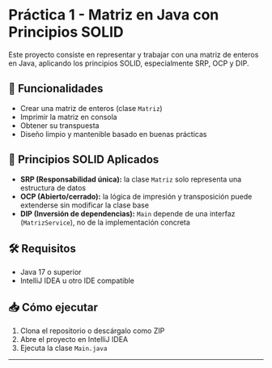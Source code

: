 # Práctica 1 - Matriz en Java con Principios SOLID

Este proyecto consiste en representar y trabajar con una matriz de enteros en Java, aplicando los principios SOLID, especialmente SRP, OCP y DIP.


## 🚀 Funcionalidades

- Crear una matriz de enteros (clase `Matriz`)
- Imprimir la matriz en consola
- Obtener su transpuesta
- Diseño limpio y mantenible basado en buenas prácticas

## 🧠 Principios SOLID Aplicados

- **SRP (Responsabilidad única):** la clase `Matriz` solo representa una estructura de datos
- **OCP (Abierto/cerrado):** la lógica de impresión y transposición puede extenderse sin modificar la clase base
- **DIP (Inversión de dependencias):** `Main` depende de una interfaz (`MatrizService`), no de la implementación concreta

## 🛠 Requisitos

- Java 17 o superior
- IntelliJ IDEA u otro IDE compatible

## 📥 Cómo ejecutar

1. Clona el repositorio o descárgalo como ZIP
2. Abre el proyecto en IntelliJ IDEA
3. Ejecuta la clase `Main.java`

---
